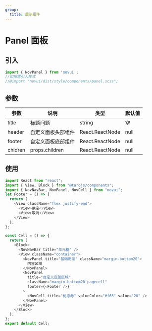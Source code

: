```yaml
---
group:
  title: 展示组件
---
```


# Panel 面板

## 引入

```js
import { NovPanel } from 'novui';
//如按需引入样式
//@import "novui/dist/style/components/panel.scss";
```


## 参数

| 参数    | 说明               | 类型            | 默认值 |
| ------- | ------------------ | --------------- | ------ |
| title   | 标题问题           | string          | 空     |
| header  | 自定义面板头部组件 | React.ReactNode | null   |
| footer  | 自定义面板底部组件 | React.ReactNode | null   |
| chidren | props.children     | React.ReactNode | null   |


## 使用

```js
import React from "react";
import { View, Block } from "@tarojs/components";
import { NovNavBar, NovPanel, NovCell } from "novui";
let Footer = () => {
  return (
    <View className="flex justify-end">
      <View>确定</View>
      <View>取消</View>
    </View>
  );
};

const Cell = () => {
  return (
    <Block>
      <NovNavBar title="单元格" />
      <View className="container">
        <NovPanel title="基础用法" className="margin-bottom20">
          内容区域
        </NovPanel>
        <NovPanel
          title="自定义底部区域"
          className="margin-bottom20 pagecell"
          footer={<Footer />}
        >
          <NovCell title="优惠券" valueColor="#f63" value="20" />
        </NovPanel>
      </View>
    </Block>
  );
};
export default Cell;

```
